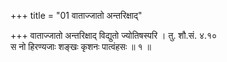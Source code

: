 +++
title = "01 वाताज्जातो अन्तरिक्षाद्"

+++
वाताज्जातो अन्तरिक्षाद् विद्युतो ज्योतिषस्परि । तु. शौ.सं. ४.१०  
स नो हिरण्यजाः शङ्खः कृशनः पात्वंहसः ॥ १ ॥